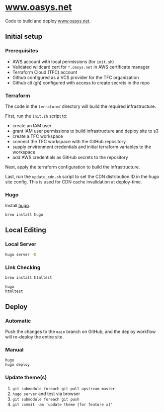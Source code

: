 # www.oasys.net

Code to build and deploy www.oasys.net.

## Initial setup

### Prerequisites

- AWS account with local permissions (for `init.sh`)
- Validated wildcard cert for `*.oasys.net` in AWS certificate manager.
- Terraform Cloud (TFC) account
- Github configured as a VCS provider for the TFC organization
- Github cli (gh) configured with access to create secrets in the repo

### Terraform

The code in the `terraform/` directory will build the required infrastructure.

First, run the `init.sh` script to:

- create an IAM user
- grant IAM user permissions to build infrastructure and deploy site to s3
- create a TFC workspace
- connect the TFC workspace with the GitHub repository
- supply environment credentials and initial terraform variables to the workspace
- add AWS credentials as GitHub secrets to the repository

Next, apply the terraform configuration to build the infrastructure.

Last, run the `update_cdn.sh` script to set the CDN distribution ID
in the hugo site config.  This is used for CDN cache invalidation at
deploy-time.

### Hugo

Install [hugo](https://gohugo.io).

```sh
brew install hugo
```

## Local Editing

### Local Server

```sh
hugo server -D
```

### Link Checking

```sh
brew install htmltest
```

```sh
hugo
htmltest
```

## Deploy

### Automatic

Push the changes to the `main` branch on GitHub, and the deploy workflow
will re-deploy the entire site.

### Manual

```sh
hugo
hugo deploy
```

### Update theme(s)

1. `git submodule foreach git pull upstream master`
1. `hugo server` and test via browser
1. `git submodule foreach git push`
1. `git commit -am 'update theme [for feature x]'`
